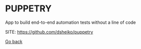 # PUPPETRY
 
 App to build end-to-end automation tests without a line of code
 
 SITE: https://github.com/dsheiko/puppetry

 [Go back](https://portable-linux-apps.github.io/apps.html)
